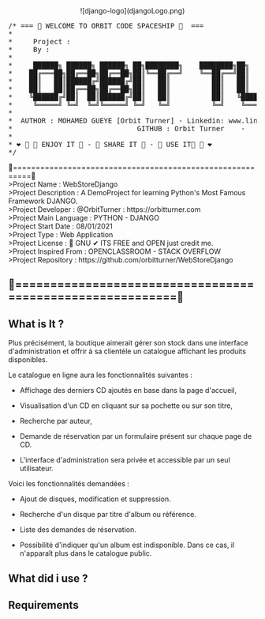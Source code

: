 <center>
![django-logo](djangoLogo.png)
</center>
<pre>
/* === 🌌 WELCOME TO ORBIT CODE SPACESHIP 🌌  ===
*   
*	  Project :                   
*	  By :
*
*     ██████╗ ██████╗ ██████╗ ██╗████████╗    ████████╗██╗   ██╗██████╗ ███╗   ██╗███████╗██████╗ 
*    ██╔═══██╗██╔══██╗██╔══██╗██║╚══██╔══╝    ╚══██╔══╝██║   ██║██╔══██╗████╗  ██║██╔════╝██╔══██╗
*    ██║   ██║██████╔╝██████╔╝██║   ██║          ██║   ██║   ██║██████╔╝██╔██╗ ██║█████╗  ██████╔╝
*    ██║   ██║██╔══██╗██╔══██╗██║   ██║          ██║   ██║   ██║██╔══██╗██║╚██╗██║██╔══╝  ██╔══██╗
*    ╚██████╔╝██║  ██║██████╔╝██║   ██║          ██║   ╚██████╔╝██║  ██║██║ ╚████║███████╗██║  ██║
*     ╚═════╝ ╚═╝  ╚═╝╚═════╝ ╚═╝   ╚═╝          ╚═╝    ╚═════╝ ╚═╝  ╚═╝╚═╝  ╚═══╝╚══════╝╚═╝  ╚═╝
*          
*  AUTHOR : MOHAMED GUEYE [Orbit Turner] - Linkedin: www.linkedin.com/in/orbitturner - Email: orbitturner@orbitturner.com
*                              GITHUB : Orbit Turner    -   Website: http://orbitturner.com/ 
*
* ❤ 🔹 💚 ENJOY IT 💚 - 💚 SHARE IT 💚 - 💚 USE IT💚 🔹 ❤
*/
</pre>
🔻==========================================================🔻<br/>
>Project Name            :   WebStoreDjango<br/>
>Project Description     :   A DemoProject for learning Python's Most Famous Framework DJANGO.<br/>
>Project Developer       :   @OrbitTurner : https://orbitturner.com<br/>
>Project Main Language   :   PYTHON - DJANGO<br/>
>Project Start Date      :   08/01/2021<br/>
>Project Type            :   Web Application<br/>
>Project License         :   💚 GNU ✔ ITS FREE and OPEN just credit me.<br/>
>Project Inspired From   :   OPENCLASSROOM - STACK OVERFLOW<br/>
>Project Repository      :   https://github.com/orbitturner/WebStoreDjango<br/>

🔻==========================================================🔻
--------------------------------------------------------------------------

## What is It ?
Plus précisément, la boutique aimerait gérer son stock dans une interface d'administration et offrir à sa clientèle un catalogue affichant les produits disponibles.

Le catalogue en ligne aura les fonctionnalités suivantes :

- Affichage des derniers CD ajoutés en base dans la page d'accueil,

- Visualisation d'un CD en cliquant sur sa pochette ou sur son titre,

- Recherche par auteur,

- Demande de réservation par un formulaire présent sur chaque page de CD.

- L'interface d'administration sera privée et accessible par un seul utilisateur. 

Voici les fonctionnalités demandées :

- Ajout de disques, modification et suppression.

- Recherche d'un disque par titre d'album ou référence.

- Liste des demandes de réservation.

- Possibilité d'indiquer qu'un album est indisponible. Dans ce cas, il n'apparaît plus dans le catalogue public.


## What did i use ?


## Requirements
